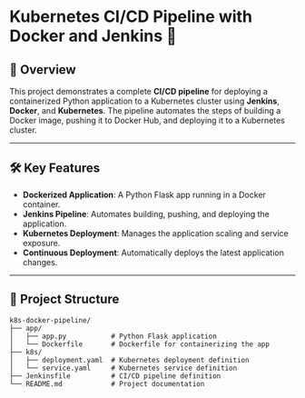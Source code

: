 # Kubernetes CI/CD Pipeline with Docker and Jenkins 🚀

## 📜 Overview
This project demonstrates a complete **CI/CD pipeline** for deploying a containerized Python application to a Kubernetes cluster using **Jenkins**, **Docker**, and **Kubernetes**. The pipeline automates the steps of building a Docker image, pushing it to Docker Hub, and deploying it to a Kubernetes cluster.

---

## 🛠️ Key Features
- **Dockerized Application**: A Python Flask app running in a Docker container.
- **Jenkins Pipeline**: Automates building, pushing, and deploying the application.
- **Kubernetes Deployment**: Manages the application scaling and service exposure.
- **Continuous Deployment**: Automatically deploys the latest application changes.

---

## 📂 Project Structure
```plaintext
k8s-docker-pipeline/
├── app/
│   ├── app.py           # Python Flask application
│   └── Dockerfile       # Dockerfile for containerizing the app
├── k8s/
│   ├── deployment.yaml  # Kubernetes deployment definition
│   └── service.yaml     # Kubernetes service definition
├── Jenkinsfile          # CI/CD pipeline definition
└── README.md            # Project documentation

